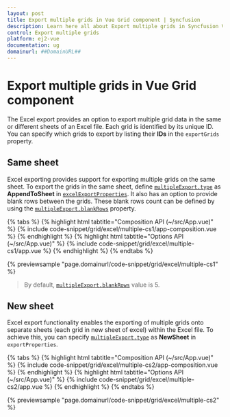 ```yaml
---
layout: post
title: Export multiple grids in Vue Grid component | Syncfusion
description: Learn here all about Export multiple grids in Syncfusion Vue Grid component of Syncfusion Essential JS 2 and more.
control: Export multiple grids 
platform: ej2-vue
documentation: ug
domainurl: ##DomainURL##
---
```


# Export multiple grids in Vue Grid component

The Excel export provides an option to export multiple grid data in the same or different sheets of an Excel file. Each grid is identified by its unique ID. You can specify which grids to export by listing their **IDs** in the `exportGrids` property.

## Same sheet

Excel exporting provides support for exporting multiple grids on the same sheet. To export the grids in the same sheet, define [`multipleExport.type`](https://ej2.syncfusion.com/vue/documentation/api/grid/multipleExport/#type) as **AppendToSheet** in [`excelExportProperties`](https://ej2.syncfusion.com/vue/documentation/api/grid/excelExportProperties). It also has an option to provide blank rows between the grids. These blank rows count can be defined by using the [`multipleExport.blankRows`](https://ej2.syncfusion.com/vue/documentation/api/grid/multipleExport/#blankrows) property.

{% tabs %}
{% highlight html tabtitle="Composition API (~/src/App.vue)" %}
{% include code-snippet/grid/excel/multiple-cs1/app-composition.vue %}
{% endhighlight %}
{% highlight html tabtitle="Options API (~/src/App.vue)" %}
{% include code-snippet/grid/excel/multiple-cs1/app.vue %}
{% endhighlight %}
{% endtabs %}
        
{% previewsample "page.domainurl/code-snippet/grid/excel/multiple-cs1" %}

>By default, [`multipleExport.blankRows`](https://ej2.syncfusion.com/vue/documentation/api/grid/multipleExport/#blankrows) value is 5.

## New sheet

Excel export functionality enables the exporting of multiple grids onto separate sheets (each grid in new sheet of excel) within the Excel file. To achieve this, you can specify [`multipleExport.type`](https://ej2.syncfusion.com/vue/documentation/api/grid/multipleExport/#blankrows) as **NewSheet** in `exportProperties`.

{% tabs %}
{% highlight html tabtitle="Composition API (~/src/App.vue)" %}
{% include code-snippet/grid/excel/multiple-cs2/app-composition.vue %}
{% endhighlight %}
{% highlight html tabtitle="Options API (~/src/App.vue)" %}
{% include code-snippet/grid/excel/multiple-cs2/app.vue %}
{% endhighlight %}
{% endtabs %}
        
{% previewsample "page.domainurl/code-snippet/grid/excel/multiple-cs2" %}